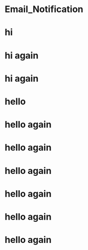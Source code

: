 # Email_Notification
# hi
# hi again
# hi again
# hello
# hello again
# hello again
# hello again
# hello again
# hello again
# hello again
